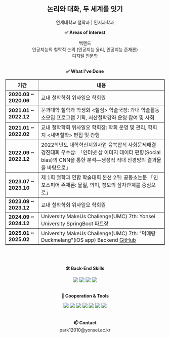 <h2 align="center">논리와 대화, 두 세계를 잇기</h2>


<p align="center">
    연세대학교 철학과 | 인지과학과<br>
</p>

<p align="center">
    <Strong>✅ Areas of Interest</Strong><br>
<p>
<p align="center">
    백엔드<br>
    인공지능의 철학적 논의 (인공지능 윤리, 인공지능 존재론)<br>
    디지털 인문학<br><br>
</p>

<p align="center">
    <Strong>✅ What I've Done</Strong><br>
</p>

<table border="1" cellpadding="10" cellspacing="0" style="border-collapse: collapse; width: 100%;">
    <thead>
        <tr>
            <th>기간</th>
            <th>내용</th>
        </tr>
    </thead>
    <tbody>
        <tr>
            <td><strong>2020.03 ~ 2020.06</strong></td>
            <td>교내 철학학회 위사일오 학회원</td>
        </tr>
        <tr>
            <td><strong>2021.01 ~ 2022.12</strong></td>
            <td>문과대학 철학과 학생회 <철심> 학술국장: 과내 학술활동 소모임 프로그램 기획, 서산철학강좌 운영 참여 및 사회</td>
        </tr>
        <tr>
            <td><strong>2021.01 ~ 2022.02</strong></td>
            <td>교내 철학학회 위사일오 학회장: 학회 운영 및 관리, 학회지 <새벽철학> 편집 및 간행</td>
        </tr>
        <tr>
            <td><strong>2022.09 ~ 2022.12</strong></td>
            <td>2022학년도 대학혁신지원사업 융복합적 사회문제해결 경진대회 우수상: 「인터넷 상 이미지 데이터 편향(Social bias)의 CNN을 통한 분석—생성적 적대 신경망의 결과물을 바탕으로」</td>
        </tr>
        <tr>
            <td><strong>2023.07 ~ 2023.10</strong></td>
            <td>제 1회 철학과 연합 학술대회 본선 2위: 공동소논문 「인포스피어 존재론: 물질, 의미, 정보의 삼자관계를 중심으로」</td>
        </tr>
        <tr>
            <td><strong>2023.09 ~ 2023.12</strong></td>
            <td>교내 철학학회 위사일오 학회원</td>
        </tr>
        <tr>
            <td><strong>2024.09 ~ 2024.12</strong></td>
            <td>University MakeUs Challenge(UMC) 7th: Yonsei University SpringBoot 파트장</td>
        </tr>
        <tr>
            <td><strong>2025.01 ~ 2025.02</strong></td>
            <td>University MakeUs Challenge(UMC) 7th: "덕메랑Duckmelang"(iOS app) Backend <a href="https://github.com/duckmelang">GitHub</a></td>
        </tr>
    </tbody>
</table>


<br>
<br>
<p align="center">
    <Strong>🛠 Back-End Skills</Strong><br>
</p>
<div align=center>
    <img src="https://img.shields.io/badge/JAVA-007396?style=for-the-badge&logo=java&logoColor=white"> 
    <img src="https://img.shields.io/badge/SpringBoot-6DB33F?style=for-the-badge&logo=SpringBoot&logoColor=white">
    <img src="https://img.shields.io/badge/mysql-4479A1?style=for-the-badge&logo=MySQL&logoColor=white">
    <img src="https://img.shields.io/badge/mongoDB-47A248?style=for-the-badge&logo=MongoDB&logoColor=white">
</div>
<br>
<p align="center">
    <Strong>🤝 Cooperation & Tools</Strong><br>
</p>
<div align=center>
    <img src="https://img.shields.io/badge/Slack-4A154B?style=for-the-badge&logo=Slack&logoColor=white">
    <img src="https://img.shields.io/badge/Notion-000000?style=for-the-badge&logo=Notion&logoColor=white">
    <img src="https://img.shields.io/badge/Obsidian-483699?style=for-the-badge&logo=Obsidian&logoColor=white">
    <img src="https://img.shields.io/badge/GitHub-181717?style=for-the-badge&logo=GitHub&logoColor=white">
    <img src="https://img.shields.io/badge/Swagger-85EA2D?style=for-the-badge&logo=Swagger&logoColor=white">
    <img src="https://img.shields.io/badge/IntelliJ%20IDEA-000080?style=for-the-badge&logo=IntelliJ%20IDEA&logoColor=white">
    <img src="https://img.shields.io/badge/ChatGPT-74aa9c?style=for-the-badge&logo=openai&logoColor=white">
<br><br><br>
<Strong>📫 Contact</Strong>
    <br>
    park12010@yonsei.ac.kr
    <br>
</div>
